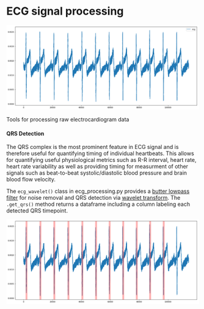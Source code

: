 # ECG signal processing

![ecg](https://github.com/trevorwitter/ECG-processing/blob/master/images/ecg.png)

Tools for processing raw electrocardiogram data

#### QRS Detection
The QRS complex is the most prominent feature in ECG signal and is therefore useful for quantifying timing of individual heartbeats. This allows for quantifying useful physiological metrics such as R-R interval, heart rate, heart rate variability as well as providing timing for measurment of other signals such as beat-to-beat systolic/diastolic blood pressure and brain blood flow velocity.


The `ecg_wavelet()` class in ecg_processing.py provides a [butter lowpass filter](https://en.wikipedia.org/wiki/Butterworth_filter) for noise removal and QRS detection via [wavelet transform](https://en.wikipedia.org/wiki/Wavelet_transform). The `.get_qrs()` method returns a dataframe including a column labeling each detected QRS timepoint.  

![QRS detect](https://github.com/trevorwitter/ECG-processing/blob/master/images/qrs_detect.png)
